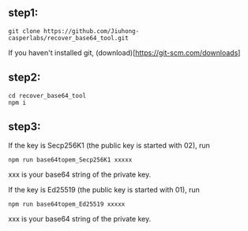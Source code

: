 ## step1:

```
git clone https://github.com/Jiuhong-casperlabs/recover_base64_tool.git
```

If you haven't installed git, (download)[https://git-scm.com/downloads]


## step2:

```
cd recover_base64_tool
npm i
```

## step3:

If the key is Secp256K1 (the public key is started with 02), run
```
npm run base64topem_Secp256K1 xxxxx
```
xxx is your base64 string of the private key.

If the key is Ed25519 (the public key is started with 01), run
```
npm run base64topem_Ed25519 xxxxx
```
xxx is your base64 string of the private key.